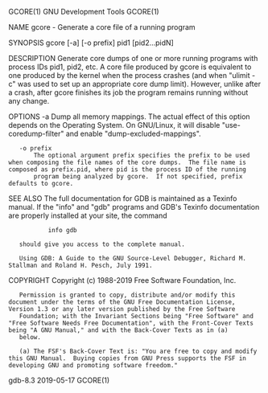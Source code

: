 GCORE(1)                                                                                    GNU Development Tools                                                                                    GCORE(1)

NAME
       gcore - Generate a core file of a running program

SYNOPSIS
       gcore [-a] [-o prefix] pid1 [pid2...pidN]

DESCRIPTION
       Generate core dumps of one or more running programs with process IDs pid1, pid2, etc.  A core file produced by gcore is equivalent to one produced by the kernel when the process crashes (and when
       "ulimit -c" was used to set up an appropriate core dump limit).  However, unlike after a crash, after gcore finishes its job the program remains running without any change.

OPTIONS
       -a  Dump all memory mappings.  The actual effect of this option depends on the Operating System.  On GNU/Linux, it will disable "use-coredump-filter" and enable "dump-excluded-mappings".

       -o prefix
           The optional argument prefix specifies the prefix to be used when composing the file names of the core dumps.  The file name is composed as prefix.pid, where pid is the process ID of the running
           program being analyzed by gcore.  If not specified, prefix defaults to gcore.

SEE ALSO
       The full documentation for GDB is maintained as a Texinfo manual.  If the "info" and "gdb" programs and GDB's Texinfo documentation are properly installed at your site, the command

               info gdb

       should give you access to the complete manual.

       Using GDB: A Guide to the GNU Source-Level Debugger, Richard M. Stallman and Roland H. Pesch, July 1991.

COPYRIGHT
       Copyright (c) 1988-2019 Free Software Foundation, Inc.

       Permission is granted to copy, distribute and/or modify this document under the terms of the GNU Free Documentation License, Version 1.3 or any later version published by the Free Software
       Foundation; with the Invariant Sections being "Free Software" and "Free Software Needs Free Documentation", with the Front-Cover Texts being "A GNU Manual," and with the Back-Cover Texts as in (a)
       below.

       (a) The FSF's Back-Cover Text is: "You are free to copy and modify this GNU Manual.  Buying copies from GNU Press supports the FSF in developing GNU and promoting software freedom."

gdb-8.3                                                                                           2019-05-17                                                                                         GCORE(1)
